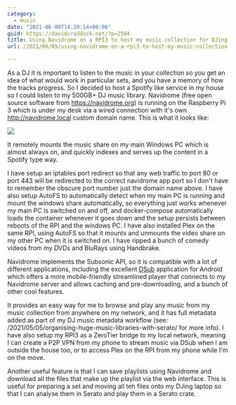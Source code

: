 ```yaml
---
category:
  - music
date: "2021-06-09T14:29:14+00:00"
guid: https://davidcraddock.net/?p=2584
title: Using Navidrome on a RPI3 to host my music collection for DJing so I can listen between sets
url: /2021/06/09/using-navidrome-on-a-rpi3-to-host-my-music-collection-for-djing-so-i-can-listen-between-sets/

---
```

As a DJ it is important to listen to the music in your collection so you get an idea of what would work in particular sets, and you have a memory of how the tracks progress. So I decided to host a Spotify like service in my house so I could listen to my 500GB+ DJ music library. Navidrome (free open source software from https://navidrome.org) is running on the Raspberry Pi 3 which is under my desk via a wired connection with it's own http://navidrome.local custom domain name. This is what it looks like:

![](/wp-content/uploads/2021/06/navidrome.jpg)

It remotely mounts the music share on my main Windows PC which is almost always on, and quickly indexes and serves up the content in a Spotify type way.

I have setup an iptables port redirect so that any web traffic to port 80 or port 443 will be redirected to the correct navidrome app port so I don't have to remember the obscure port number just the domain name above. I have also setup AutoFS to automatically detect when my main PC is running and mount the windows share automatically, so everything just works whenever my main PC is switched on and off, and docker-compose automatically loads the container whenever it goes down and the setup persists between reboots of the RPI and the windows PC. I have also installed Plex on the same RPI, using AutoFS so that it mounts and unmounts the video share on my other PC when it is switched on. I have ripped a bunch of comedy videos from my DVDs and BluRays using Handbrake.

Navidrome implements the Subsonic API, so it is compatible with a lot of different applications, including the excellent [DSub](https://play.google.com/store/apps/details?id=github.daneren2005.dsub&hl=en_GB&gl=US) application for Android which offers a more mobile-friendly streamlined player that connects to my Navidrome server and allows caching and pre-downloading, and a bunch of other cool features.

It provides an easy way for me to browse and play any music from my music collection from anywhere on my network, and it has full metadata added as part of my DJ music metadata workflow (see: /2021/05/05/organising-huge-music-libraries-with-serato/ for more info). I have also setup my RPI3 as a ZeroTier bridge to my local network, meaning I can create a P2P VPN from my phone to stream music via DSub when I am outside the house too, or to access Plex on the RPI from my phone while I'm on the move.

Another useful feature is that I can save playlists using Navidrome and download all the files that make up the playlist via the web interface. This is useful for preparing a set and moving all teh files onto my DJing laptop so that I can analyse them in Serato and play them in a Serato crate.
